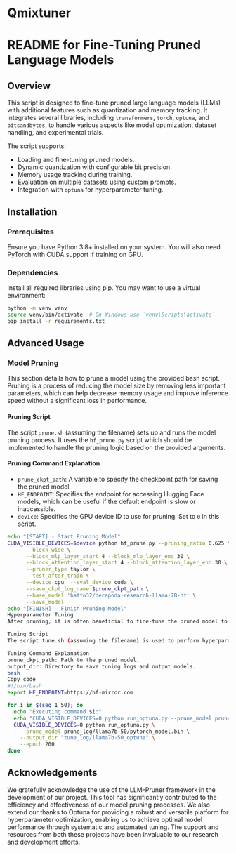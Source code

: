 # Qmixtuner


# README for Fine-Tuning Pruned Language Models

## Overview
This script is designed to fine-tune pruned large language models (LLMs) with additional features such as quantization and memory tracking. It integrates several libraries, including `transformers`, `torch`, `optuna`, and `bitsandbytes`, to handle various aspects like model optimization, dataset handling, and experimental trials.

The script supports:
- Loading and fine-tuning pruned models.
- Dynamic quantization with configurable bit precision.
- Memory usage tracking during training.
- Evaluation on multiple datasets using custom prompts.
- Integration with `optuna` for hyperparameter tuning.

## Installation

### Prerequisites
Ensure you have Python 3.8+ installed on your system. You will also need PyTorch with CUDA support if training on GPU.

### Dependencies
Install all required libraries using pip. You may want to use a virtual environment:

```bash
python -m venv venv
source venv/bin/activate  # On Windows use `venv\Scripts\activate`
pip install -r requirements.txt
```

## Advanced Usage

### Model Pruning
This section details how to prune a model using the provided bash script. Pruning is a process of reducing the model size by removing less important parameters, which can help decrease memory usage and improve inference speed without a significant loss in performance.

#### Pruning Script
The script `prune.sh` (assuming the filename) sets up and runs the model pruning process. It uses the `hf_prune.py` script which should be implemented to handle the pruning logic based on the provided arguments.

#### Pruning Command Explanation
- `prune_ckpt_path`: A variable to specify the checkpoint path for saving the pruned model.
- `HF_ENDPOINT`: Specifies the endpoint for accessing Hugging Face models, which can be useful if the default endpoint is slow or inaccessible.
- `device`: Specifies the GPU device ID to use for pruning. Set to `0` in this script.

```bash
echo "[START] - Start Pruning Model"
CUDA_VISIBLE_DEVICES=$device python hf_prune.py --pruning_ratio 0.625 \
      --block_wise \
      --block_mlp_layer_start 4 --block_mlp_layer_end 30 \
      --block_attention_layer_start 4 --block_attention_layer_end 30 \
      --pruner_type taylor \
      --test_after_train \
      --device cpu  --eval_device cuda \
      --save_ckpt_log_name $prune_ckpt_path \
      --base_model 'baffo32/decapoda-research-llama-7B-hf' \
      --save_model
echo "[FINISH] - Finish Pruning Model"
Hyperparameter Tuning
After pruning, it is often beneficial to fine-tune the pruned model to regain or improve the performance. The following script automates the hyperparameter tuning using Optuna, a hyperparameter optimization framework.

Tuning Script
The script tune.sh (assuming the filename) is used to perform hyperparameter tuning on the pruned model. The script iteratively runs the run_optuna.py script with different settings.

Tuning Command Explanation
prune_ckpt_path: Path to the pruned model.
output_dir: Directory to save tuning logs and output models.
bash
Copy code
#!/bin/bash
export HF_ENDPOINT=https://hf-mirror.com

for i in $(seq 1 50); do
  echo "Executing command $i:"
  echo "CUDA_VISIBLE_DEVICES=0 python run_optuna.py --prune_model prune_log/llama7b-50/pytorch_model.bin --output_dir tune_log/llama7b-50_optuna --epoch 200"
  CUDA_VISIBLE_DEVICES=0 python run_optuna.py \
    --prune_model prune_log/llama7b-50/pytorch_model.bin \
    --output_dir "tune_log/llama7b-50_optuna" \
    --epoch 200
done
```

## Acknowledgements

We gratefully acknowledge the use of the LLM-Pruner framework in the development of our project. This tool has significantly contributed to the efficiency and effectiveness of our model pruning processes. We also extend our thanks to Optuna for providing a robust and versatile platform for hyperparameter optimization, enabling us to achieve optimal model performance through systematic and automated tuning. The support and resources from both these projects have been invaluable to our research and development efforts.

